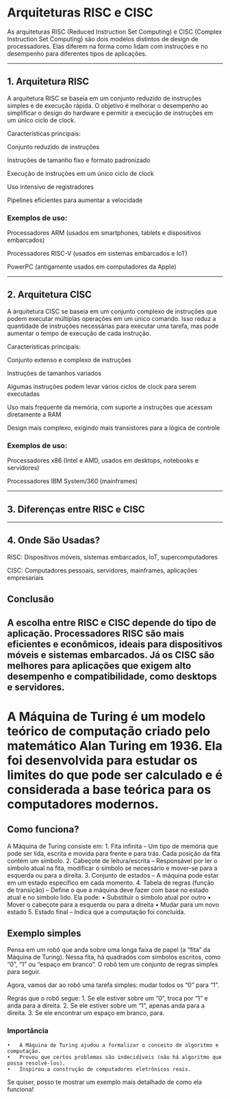 # Arquiteturas RISC e CISC

As arquiteturas RISC (Reduced Instruction Set Computing) e CISC (Complex Instruction Set Computing) são dois modelos distintos de design de processadores. Elas diferem na forma como lidam com instruções e no desempenho para diferentes tipos de aplicações.


---

## 1. Arquitetura RISC

A arquitetura RISC se baseia em um conjunto reduzido de instruções simples e de execução rápida. O objetivo é melhorar o desempenho ao simplificar o design do hardware e permitir a execução de instruções em um único ciclo de clock.

Características principais:

Conjunto reduzido de instruções

Instruções de tamanho fixo e formato padronizado

Execução de instruções em um único ciclo de clock

Uso intensivo de registradores

Pipelines eficientes para aumentar a velocidade


### Exemplos de uso:

Processadores ARM (usados em smartphones, tablets e dispositivos embarcados)

Processadores RISC-V (usados em sistemas embarcados e IoT)

PowerPC (antigamente usados em computadores da Apple)



---

## 2. Arquitetura CISC

A arquitetura CISC se baseia em um conjunto complexo de instruções que podem executar múltiplas operações em um único comando. Isso reduz a quantidade de instruções necessárias para executar uma tarefa, mas pode aumentar o tempo de execução de cada instrução.

Características principais:

Conjunto extenso e complexo de instruções

Instruções de tamanhos variados

Algumas instruções podem levar vários ciclos de clock para serem executadas

Uso mais frequente da memória, com suporte a instruções que acessam diretamente a RAM

Design mais complexo, exigindo mais transistores para a lógica de controle


### Exemplos de uso:

Processadores x86 (Intel e AMD, usados em desktops, notebooks e servidores)

Processadores IBM System/360 (mainframes)



---

## 3. Diferenças entre RISC e CISC


---

## 4. Onde São Usadas?

RISC: Dispositivos móveis, sistemas embarcados, IoT, supercomputadores

CISC: Computadores pessoais, servidores, mainframes, aplicações empresariais


## Conclusão

A escolha entre RISC e CISC depende do tipo de aplicação. Processadores RISC são mais eficientes e econômicos, ideais para dispositivos móveis e sistemas embarcados. Já os CISC são melhores para aplicações que exigem alto desempenho e compatibilidade, como desktops e servidores.
----
# A Máquina de Turing é um modelo teórico de computação criado pelo matemático Alan Turing em 1936. Ela foi desenvolvida para estudar os limites do que pode ser calculado e é considerada a base teórica para os computadores modernos.

## Como funciona?

A Máquina de Turing consiste em:
	1.	Fita infinita – Um tipo de memória que pode ser lida, escrita e movida para frente e para trás. Cada posição da fita contém um símbolo.
	2.	Cabeçote de leitura/escrita – Responsável por ler o símbolo atual na fita, modificar o símbolo se necessário e mover-se para a esquerda ou para a direita.
	3.	Conjunto de estados – A máquina pode estar em um estado específico em cada momento.
	4.	Tabela de regras (função de transição) – Define o que a máquina deve fazer com base no estado atual e no símbolo lido. Ela pode:
	•	Substituir o símbolo atual por outro
	•	Mover o cabeçote para a esquerda ou para a direita
	•	Mudar para um novo estado
	5.	Estado final – Indica que a computação foi concluída.

## Exemplo simples
Pensa em um robô que anda sobre uma longa faixa de papel (a “fita” da Máquina de Turing). Nessa fita, há quadrados com símbolos escritos, como “0”, “1” ou “espaço em branco”. O robô tem um conjunto de regras simples para seguir.

Agora, vamos dar ao robô uma tarefa simples: mudar todos os “0” para “1”.

Regras que o robô segue:
	1.	Se ele estiver sobre um “0”, troca por “1” e anda para a direita.
	2.	Se ele estiver sobre um “1”, apenas anda para a direita.
	3.	Se ele encontrar um espaço em branco, para.

### Importância
	•	A Máquina de Turing ajudou a formalizar o conceito de algoritmo e computação.
	•	Provou que certos problemas são indecidíveis (não há algoritmo que possa resolvê-los).
	•	Inspirou a construção de computadores eletrônicos reais.

Se quiser, posso te mostrar um exemplo mais detalhado de como ela funciona!
